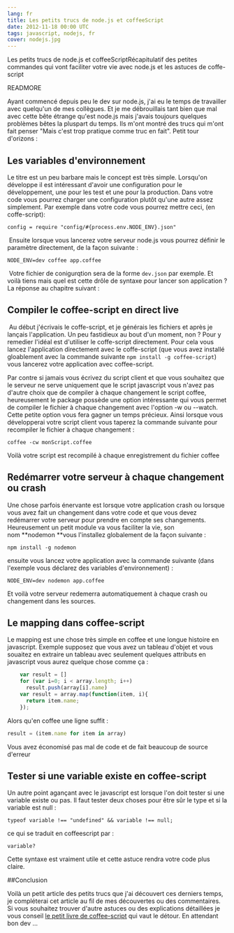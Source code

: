 ```yaml
---
lang: fr
title: Les petits trucs de node.js et coffeeScript
date: 2012-11-18 00:00 UTC
tags: javascript, nodejs, fr
cover: nodejs.jpg
---
```


Les petits trucs de node.js et coffeeScriptRécapitulatif des petites commandes qui vont faciliter votre vie avec node.js et les astuces de coffe-script

READMORE

Ayant commencé depuis peu le dev sur node.js, j'ai eu le temps de
travailler avec quelqu'un de mes collègues. Et je me débrouillais tant
bien que mal avec cette bête étrange qu'est node.js mais j'avais
toujours quelques problèmes bêtes la pluspart du temps. Ils m'ont montré
des trucs qui m'ont fait penser "Mais c'est trop pratique comme truc en
fait". Petit tour d'orizons :

## Les variables d'environnement 

Le titre est un peu barbare mais le concept est très simple. Lorsqu'on
développe il est intéressant d'avoir une configuration pour le
développement, une pour les test et une pour la production. Dans votre
code vous pourrez charger une configuration plutôt qu'une autre assez
simplement. Par exemple dans votre code vous pourrez mettre ceci, (en
coffe-script):

```
config = require "config/#{process.env.NODE_ENV}.json"
```

 Ensuite lorsque vous lancerez votre serveur node.js vous pourrez
définir le paramètre directement, de la façon suivante :

```
NODE_ENV=dev coffee app.coffee 
```
 Votre fichier de conigurqtion sera de la forme `dev.json` par exemple.
Et voilà tiens mais quel est cette drôle de syntaxe pour lancer son
application ? La réponse au chapitre suivant :

## Compiler le coffee-script en direct live

 Au début j'écrivais le coffe-script, et je générais les fichiers et
après je lançais l'application. Un peu fastidieux au bout d'un moment,
non ? Pour y remedier l'idéal est d'utiliser le coffe-script
directement. Pour cela vous lancez l'application directement avec le
coffe-script (que vous avez installé gloablement avec la commande
suivante `npm install -g coffee-script`) vous lancerez votre application
avec coffee-script. 

Par contre si jamais vous écrivez du script client et que vous souhaitez
que le serveur ne serve uniquement que le script javascript vous n'avez
pas d'autre choix que de compiler à chaque changement le script coffee,
heureusement le package possède une option intéressante qui vous permet
de compiler le fichier à chaque changement avec l'option -w ou --watch.
Cette petite option vous fera gagner un temps précieux. Ainsi lorsque
vous développerai votre script client vous taperez la commande suivante
pour recompiler le fichier à chaque changement :

```
coffee -cw monScript.coffee
```
Voilà votre script est recompilé à chaque enregistrement du fichier
coffee

## Redémarrer votre serveur à chaque changement ou crash

Une chose parfois énervante est lorsque votre application crash ou
lorsque vous avez fait un changement dans votre code et que vous devez
redémarrer votre serveur pour prendre en compte ses changements.
Heureusement un petit module va vous faciliter la vie, son
nom **nodemon **vous l'installez globalement de la façon suivante : 

```
npm install -g nodemon
```
ensuite vous lancez votre application avec la commande suivante (dans
l'exemple vous déclarez des variables d'environnement) :

    NODE_ENV=dev nodemon app.coffee 

Et voilà votre serveur redemerra automatiquement à chaque crash ou
changement dans les sources. 

Le mapping dans coffee-script
-----------------------------

Le mapping est une chose très simple en coffee et une longue histoire en
javascript. Exemple supposez que vous avez un tableau d'objet et vous
souaitez en extraire un tableau avec seulement quelques attributs en
javascript vous aurez quelque chose comme ça : 

```javascript
    var result = []
    for (var i=0; i < array.length; i++)
      result.push(array[i].name)
    var result = array.map(function(item, i){
      return item.name;
    });
```

Alors qu'en coffee une ligne suffit :

```javascript
result = (item.name for item in array)
```

Vous avez économisé pas mal de code et de fait beaucoup de source
d'erreur

## Tester si une variable existe en coffee-script 

Un autre point agançant avec le javascript est lorsque l'on doit tester
si une variable existe ou pas. Il faut tester deux choses pour être sûr
le type et si la variable est null :

    typeof variable !== "undefined" && variable !== null;

ce qui se traduit en coffeescript par :

    variable?

Cette syntaxe est vraiment utile et cette astuce rendra votre code plus
claire. 

##Conclusion

Voilà un petit article des petits trucs que j'ai découvert ces derniers
temps, je compléterai cet article au fil de mes découvertes ou des
commentaires. Si vous souhaitez trouver d'autre astuces ou des
explications détaillées je vous conseil [le petit livre de
coffee-script](http://arcturo.github.com/library/coffeescript/index.html)
qui vaut le détour. En attendant bon dev ...